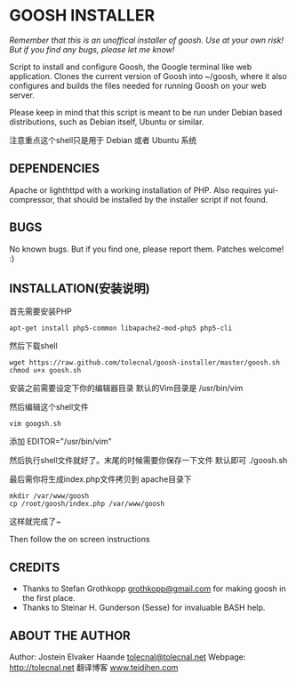 GOOSH INSTALLER
===============

*Remember that this is an unoffical installer of goosh. Use at your own risk! But if you find any bugs, please let me know!*

Script to install and configure Goosh, the Google terminal like web
application. Clones the current version of Goosh into ~/goosh, where
it also configures and builds the files needed for running Goosh on
your web server.

Please keep in mind that this script is meant to be run under Debian
based distributions, such as Debian itself, Ubuntu or similar.

注意重点这个shell只是用于 Debian 或者 Ubuntu 系统

DEPENDENCIES
------------

Apache or lighthttpd with a working installation of PHP. Also requires yui-compressor, that should be installed by the installer script if not found.

BUGS
----

No known bugs. But if you find one, please report them. Patches welcome! :)

INSTALLATION(安装说明)
------------
首先需要安装PHP 

    apt-get install php5-common libapache2-mod-php5 php5-cli
    
然后下载shell

    wget https://raw.github.com/tolecnal/goosh-installer/master/goosh.sh
    chmod u+x goosh.sh
    
安装之前需要设定下你的编辑器目录 默认的Vim目录是 /usr/bin/vim 

然后编辑这个shell文件  

    vim googsh.sh
添加
    EDITOR="/usr/bin/vim"
    
然后执行shell文件就好了。末尾的时候需要你保存一下文件 默认即可
    ./goosh.sh
    
最后需你将生成index.php文件拷贝到 apache目录下

    mkdir /var/www/goosh
    cp /root/goosh/index.php /var/www/goosh
    
这样就完成了~

Then follow the on screen instructions

CREDITS
-------

* Thanks to Stefan Grothkopp <grothkopp@gmail.com> for making goosh in the first place.
* Thanks to Steinar H. Gunderson (Sesse) for invaluable BASH help.

ABOUT THE AUTHOR
----------------

Author: Jostein Elvaker Haande <tolecnal@tolecnal.net>
Webpage: http://tolecnal.net
翻译博客 www.teidihen.com
